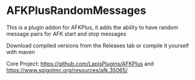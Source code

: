 # AFKPlusRandomMessages

This is a plugin addon for AFKPlus, it adds the ability to have random message pairs for AFK start and stop messages

Download compiled versions from the Releases tab or compile it yourself with maven

Core Project: https://github.com/LapisPlugins/AFKPlus and https://www.spigotmc.org/resources/afk.35065/
